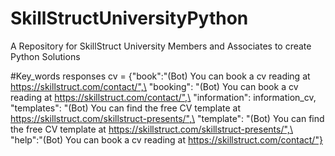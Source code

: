 # SkillStructUniversityPython
A Repository for SkillStruct University Members and Associates to create Python Solutions

#Key_words responses
cv = {"book":"(Bot) You can book a cv reading at https://skillstruct.com/contact/",\
"booking": "(Bot) You can book a cv reading at https://skillstruct.com/contact/",\
"information": information_cv,\
"templates": "(Bot) You can find the free CV template at https://skillstruct.com/skillstruct-presents/",\
"template": "(Bot) You can find the free CV template at https://skillstruct.com/skillstruct-presents/",\
"help":"(Bot) You can book a cv reading at https://skillstruct.com/contact/"}